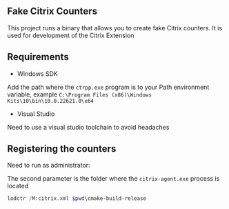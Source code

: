 ## Fake Citrix Counters


This project runs a binary that allows you to create fake Citrix counters. 
It is used for development of the Citrix Extension

## Requirements

* Windows SDK

Add the path where the `ctrpp.exe` program is to your Path environment variable, example `C:\Program Files (x86)\Windows Kits\10\bin\10.0.22621.0\x64` 

* Visual Studio

Need to use a visual studio toolchain to avoid headaches

## Registering the counters

Need to run as administrator:

The second parameter is the folder where the `citrix-agent.exe` process is located

```powershell
lodctr /M:citrix.xml $pwd\cmake-build-release
```
